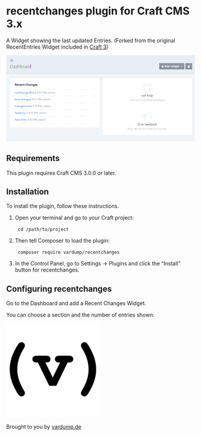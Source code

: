 # recentchanges plugin for Craft CMS 3.x

A Widget showing the last updated Entries. (Forked from the original RecentEntries Widget included in [Craft 3](https://github.com/craftcms/cms))

![Screenshot](resources/img/widget-screenshot.png)
 

## Requirements

This plugin requires Craft CMS 3.0.0 or later.

## Installation

To install the plugin, follow these instructions.

1. Open your terminal and go to your Craft project:

        cd /path/to/project

2. Then tell Composer to load the plugin:

        composer require vardump/recentchanges

3. In the Control Panel, go to Settings → Plugins and click the “Install” button for recentchanges.

## Configuring recentchanges

Go to the Dashboard and add a Recent Changes Widget. 

You can choose a section and the number of entries shown. 


![Screenshot](resources/img/plugin-logo.png)

Brought to you by [vardump.de](https://vardump.de)
